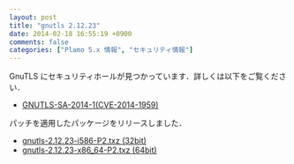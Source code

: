 ```yaml
---
layout: post
title: "gnutls 2.12.23"
date: 2014-02-18 16:55:19 +0900
comments: false
categories: ["Plamo 5.x 情報", "セキュリティ情報"]
---
```

GnuTLS にセキュリティホールが見つかっています．詳しくは以下をご覧ください．

* [GNUTLS-SA-2014-1(CVE-2014-1959)](http://www.gnutls.org/security.html#GNUTLS-SA-2014-1)

パッチを適用したパッケージをリリースしました．

* [gnutls-2.12.23-i586-P2.txz (32bit)](ftp://plamo.linet.gr.jp/pub/Plamo-5.x/x86/plamo/01_minimum/gnupg_tls.txz/gnutls-2.12.23-i586-P2.txz)
* [gnutls-2.12.23-x86_64-P2.txz (64bit)](ftp://plamo.linet.gr.jp/pub/Plamo-5.x/x86_64/plamo/01_minimum/gnupg_tls.txz/gnutls-2.12.23-x86_64-P2.txz)